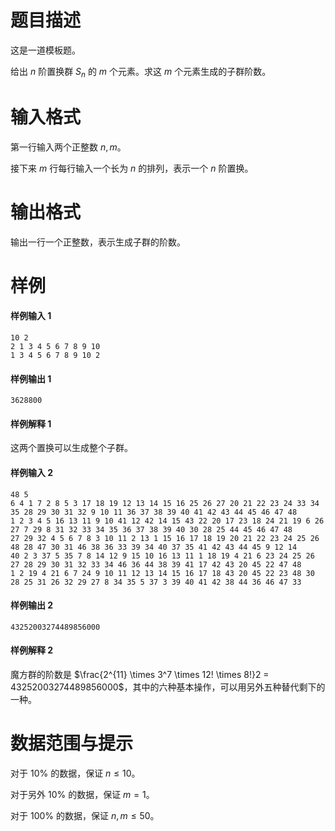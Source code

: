 
# 题目描述

这是一道模板题。

给出 $n$ 阶置换群 $S_n$ 的 $m$ 个元素。求这 $m$ 个元素生成的子群阶数。

# 输入格式

第一行输入两个正整数 $n, m$。

接下来 $m$ 行每行输入一个长为 $n$ 的排列，表示一个 $n$ 阶置换。

# 输出格式

输出一行一个正整数，表示生成子群的阶数。

# 样例

#### 样例输入 1

```plain
10 2
2 1 3 4 5 6 7 8 9 10
1 3 4 5 6 7 8 9 10 2
```

#### 样例输出 1

```plain
3628800
```

#### 样例解释 1

这两个置换可以生成整个子群。

#### 样例输入 2

```plain
48 5
6 4 1 7 2 8 5 3 17 18 19 12 13 14 15 16 25 26 27 20 21 22 23 24 33 34 35 28 29 30 31 32 9 10 11 36 37 38 39 40 41 42 43 44 45 46 47 48
1 2 3 4 5 16 13 11 9 10 41 12 42 14 15 43 22 20 17 23 18 24 21 19 6 26 27 7 29 8 31 32 33 34 35 36 37 38 39 40 30 28 25 44 45 46 47 48
27 29 32 4 5 6 7 8 3 10 11 2 13 1 15 16 17 18 19 20 21 22 23 24 25 26 48 28 47 30 31 46 38 36 33 39 34 40 37 35 41 42 43 44 45 9 12 14
40 2 3 37 5 35 7 8 14 12 9 15 10 16 13 11 1 18 19 4 21 6 23 24 25 26 27 28 29 30 31 32 33 34 46 36 44 38 39 41 17 42 43 20 45 22 47 48
1 2 19 4 21 6 7 24 9 10 11 12 13 14 15 16 17 18 43 20 45 22 23 48 30 28 25 31 26 32 29 27 8 34 35 5 37 3 39 40 41 42 38 44 36 46 47 33
```

#### 样例输出 2

```plain
43252003274489856000
```

#### 样例解释 2

魔方群的阶数是 $\frac{2^{11} \times 3^7 \times 12! \times 8!}2 = 43252003274489856000$，其中的六种基本操作，可以用另外五种替代剩下的一种。

# 数据范围与提示

对于 $10\%$ 的数据，保证 $n\le 10$。

对于另外 $10\%$ 的数据，保证 $m = 1$。

对于 $100\%$ 的数据，保证 $n, m\le 50$。

